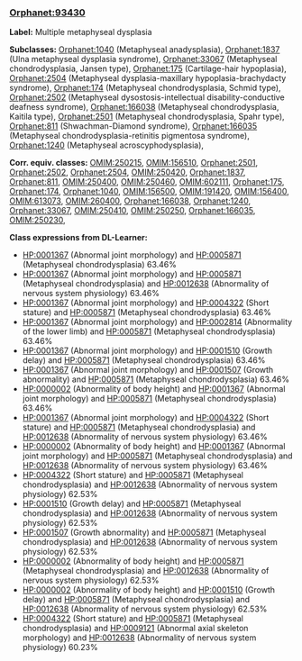 
### [Orphanet:93430](http://www.orpha.net/ORDO/Orphanet_93430)
**Label:** Multiple metaphyseal dysplasia

**Subclasses:** [Orphanet:1040](http://www.orpha.net/ORDO/Orphanet_1040) (Metaphyseal anadysplasia), [Orphanet:1837](http://www.orpha.net/ORDO/Orphanet_1837) (Ulna metaphyseal dysplasia syndrome), [Orphanet:33067](http://www.orpha.net/ORDO/Orphanet_33067) (Metaphyseal chondrodysplasia, Jansen type), [Orphanet:175](http://www.orpha.net/ORDO/Orphanet_175) (Cartilage-hair hypoplasia), [Orphanet:2504](http://www.orpha.net/ORDO/Orphanet_2504) (Metaphyseal dysplasia-maxillary hypoplasia-brachydacty syndrome), [Orphanet:174](http://www.orpha.net/ORDO/Orphanet_174) (Metaphyseal chondrodysplasia, Schmid type), [Orphanet:2502](http://www.orpha.net/ORDO/Orphanet_2502) (Metaphyseal dysostosis-intellectual disability-conductive deafness syndrome), [Orphanet:166038](http://www.orpha.net/ORDO/Orphanet_166038) (Metaphyseal chondrodysplasia, Kaitila type), [Orphanet:2501](http://www.orpha.net/ORDO/Orphanet_2501) (Metaphyseal chondrodysplasia, Spahr type), [Orphanet:811](http://www.orpha.net/ORDO/Orphanet_811) (Shwachman-Diamond syndrome), [Orphanet:166035](http://www.orpha.net/ORDO/Orphanet_166035) (Metaphyseal chondrodysplasia-retinitis pigmentosa syndrome), [Orphanet:1240](http://www.orpha.net/ORDO/Orphanet_1240) (Metaphyseal acroscyphodysplasia), 

**Corr. equiv. classes:** [OMIM:250215](http://purl.obolibrary.org/obo/OMIM_250215), [OMIM:156510](http://purl.obolibrary.org/obo/OMIM_156510), [Orphanet:2501](http://www.orpha.net/ORDO/Orphanet_2501), [Orphanet:2502](http://www.orpha.net/ORDO/Orphanet_2502), [Orphanet:2504](http://www.orpha.net/ORDO/Orphanet_2504), [OMIM:250420](http://purl.obolibrary.org/obo/OMIM_250420), [Orphanet:1837](http://www.orpha.net/ORDO/Orphanet_1837), [Orphanet:811](http://www.orpha.net/ORDO/Orphanet_811), [OMIM:250400](http://purl.obolibrary.org/obo/OMIM_250400), [OMIM:250460](http://purl.obolibrary.org/obo/OMIM_250460), [OMIM:602111](http://purl.obolibrary.org/obo/OMIM_602111), [Orphanet:175](http://www.orpha.net/ORDO/Orphanet_175), [Orphanet:174](http://www.orpha.net/ORDO/Orphanet_174), [Orphanet:1040](http://www.orpha.net/ORDO/Orphanet_1040), [OMIM:156500](http://purl.obolibrary.org/obo/OMIM_156500), [OMIM:191420](http://purl.obolibrary.org/obo/OMIM_191420), [OMIM:156400](http://purl.obolibrary.org/obo/OMIM_156400), [OMIM:613073](http://purl.obolibrary.org/obo/OMIM_613073), [OMIM:260400](http://purl.obolibrary.org/obo/OMIM_260400), [Orphanet:166038](http://www.orpha.net/ORDO/Orphanet_166038), [Orphanet:1240](http://www.orpha.net/ORDO/Orphanet_1240), [Orphanet:33067](http://www.orpha.net/ORDO/Orphanet_33067), [OMIM:250410](http://purl.obolibrary.org/obo/OMIM_250410), [OMIM:250250](http://purl.obolibrary.org/obo/OMIM_250250), [Orphanet:166035](http://www.orpha.net/ORDO/Orphanet_166035), [OMIM:250230](http://purl.obolibrary.org/obo/OMIM_250230), 

**Class expressions from DL-Learner:**

- [HP:0001367](http://purl.obolibrary.org/obo/HP_0001367) (Abnormal joint morphology) and [HP:0005871](http://purl.obolibrary.org/obo/HP_0005871) (Metaphyseal chondrodysplasia) 63.46%
- [HP:0001367](http://purl.obolibrary.org/obo/HP_0001367) (Abnormal joint morphology) and [HP:0005871](http://purl.obolibrary.org/obo/HP_0005871) (Metaphyseal chondrodysplasia) and [HP:0012638](http://purl.obolibrary.org/obo/HP_0012638) (Abnormality of nervous system physiology) 63.46%
- [HP:0001367](http://purl.obolibrary.org/obo/HP_0001367) (Abnormal joint morphology) and [HP:0004322](http://purl.obolibrary.org/obo/HP_0004322) (Short stature) and [HP:0005871](http://purl.obolibrary.org/obo/HP_0005871) (Metaphyseal chondrodysplasia) 63.46%
- [HP:0001367](http://purl.obolibrary.org/obo/HP_0001367) (Abnormal joint morphology) and [HP:0002814](http://purl.obolibrary.org/obo/HP_0002814) (Abnormality of the lower limb) and [HP:0005871](http://purl.obolibrary.org/obo/HP_0005871) (Metaphyseal chondrodysplasia) 63.46%
- [HP:0001367](http://purl.obolibrary.org/obo/HP_0001367) (Abnormal joint morphology) and [HP:0001510](http://purl.obolibrary.org/obo/HP_0001510) (Growth delay) and [HP:0005871](http://purl.obolibrary.org/obo/HP_0005871) (Metaphyseal chondrodysplasia) 63.46%
- [HP:0001367](http://purl.obolibrary.org/obo/HP_0001367) (Abnormal joint morphology) and [HP:0001507](http://purl.obolibrary.org/obo/HP_0001507) (Growth abnormality) and [HP:0005871](http://purl.obolibrary.org/obo/HP_0005871) (Metaphyseal chondrodysplasia) 63.46%
- [HP:0000002](http://purl.obolibrary.org/obo/HP_0000002) (Abnormality of body height) and [HP:0001367](http://purl.obolibrary.org/obo/HP_0001367) (Abnormal joint morphology) and [HP:0005871](http://purl.obolibrary.org/obo/HP_0005871) (Metaphyseal chondrodysplasia) 63.46%
- [HP:0001367](http://purl.obolibrary.org/obo/HP_0001367) (Abnormal joint morphology) and [HP:0004322](http://purl.obolibrary.org/obo/HP_0004322) (Short stature) and [HP:0005871](http://purl.obolibrary.org/obo/HP_0005871) (Metaphyseal chondrodysplasia) and [HP:0012638](http://purl.obolibrary.org/obo/HP_0012638) (Abnormality of nervous system physiology) 63.46%
- [HP:0000002](http://purl.obolibrary.org/obo/HP_0000002) (Abnormality of body height) and [HP:0001367](http://purl.obolibrary.org/obo/HP_0001367) (Abnormal joint morphology) and [HP:0005871](http://purl.obolibrary.org/obo/HP_0005871) (Metaphyseal chondrodysplasia) and [HP:0012638](http://purl.obolibrary.org/obo/HP_0012638) (Abnormality of nervous system physiology) 63.46%
- [HP:0004322](http://purl.obolibrary.org/obo/HP_0004322) (Short stature) and [HP:0005871](http://purl.obolibrary.org/obo/HP_0005871) (Metaphyseal chondrodysplasia) and [HP:0012638](http://purl.obolibrary.org/obo/HP_0012638) (Abnormality of nervous system physiology) 62.53%
- [HP:0001510](http://purl.obolibrary.org/obo/HP_0001510) (Growth delay) and [HP:0005871](http://purl.obolibrary.org/obo/HP_0005871) (Metaphyseal chondrodysplasia) and [HP:0012638](http://purl.obolibrary.org/obo/HP_0012638) (Abnormality of nervous system physiology) 62.53%
- [HP:0001507](http://purl.obolibrary.org/obo/HP_0001507) (Growth abnormality) and [HP:0005871](http://purl.obolibrary.org/obo/HP_0005871) (Metaphyseal chondrodysplasia) and [HP:0012638](http://purl.obolibrary.org/obo/HP_0012638) (Abnormality of nervous system physiology) 62.53%
- [HP:0000002](http://purl.obolibrary.org/obo/HP_0000002) (Abnormality of body height) and [HP:0005871](http://purl.obolibrary.org/obo/HP_0005871) (Metaphyseal chondrodysplasia) and [HP:0012638](http://purl.obolibrary.org/obo/HP_0012638) (Abnormality of nervous system physiology) 62.53%
- [HP:0000002](http://purl.obolibrary.org/obo/HP_0000002) (Abnormality of body height) and [HP:0001510](http://purl.obolibrary.org/obo/HP_0001510) (Growth delay) and [HP:0005871](http://purl.obolibrary.org/obo/HP_0005871) (Metaphyseal chondrodysplasia) and [HP:0012638](http://purl.obolibrary.org/obo/HP_0012638) (Abnormality of nervous system physiology) 62.53%
- [HP:0004322](http://purl.obolibrary.org/obo/HP_0004322) (Short stature) and [HP:0005871](http://purl.obolibrary.org/obo/HP_0005871) (Metaphyseal chondrodysplasia) and [HP:0009121](http://purl.obolibrary.org/obo/HP_0009121) (Abnormal axial skeleton morphology) and [HP:0012638](http://purl.obolibrary.org/obo/HP_0012638) (Abnormality of nervous system physiology) 60.23%


